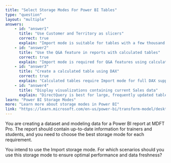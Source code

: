 ```yaml
---
title: "Select Storage Modes For Power BI Tables"
type: "question"
layout: "multiple"
answers:
    - id: "answer1"
      title: "Use Customer and Territory as slicers"
      correct: true
      explain: "Import mode is suitable for tables with a few thousand records and infrequent updates, providing fast performance for slicers."
    - id: "answer2"
      title: "Use the Q&A feature in reports with calculated tables"
      correct: true
      explain: "Import mode is required for Q&A features using calculated tables."
    - id: "answer3"
      title: "Create a calculated table using DAX"
      correct: true
      explain: "Calculated tables require Import mode for full DAX support."
    - id: "answer4"
      title: "Display visualizations containing current Sales data"
      explain: "DirectQuery is best for large, frequently updated tables to ensure up-to-date data in visualizations."
learn: "Power BI Storage Modes"
more: "Learn more about storage modes in Power BI"
link: "https://learn.microsoft.com/en-us/power-bi/transform-model/desktop-storage-mode"
---
```

You are creating a dataset and modeling data for a Power BI report at MDFT Pro. The report should contain up-to-date information for trainers and students, and you need to choose the best storage mode for each requirement.

You intend to use the Import storage mode. For which scenarios should you use this storage mode to ensure optimal performance and data freshness?

